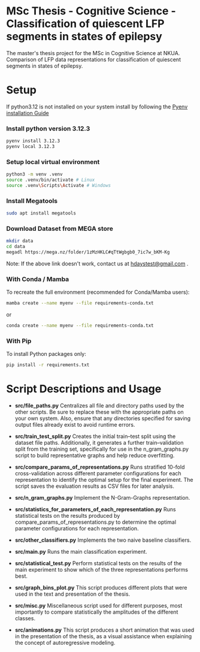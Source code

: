 # MSc Thesis - Cognitive Science - Classification of quiescent LFP segments in states of epilepsy
The master's thesis project for the MSc in Cognitive Science at NKUA. Comparison of LFP data representations for classification of quiescent segments in states of epilepsy.

# Setup
If python3.12 is not installed on your system install by
following the [Pyenv installation Guide](https://github.com/pyenv/pyenv?tab=readme-ov-file#installation)

### Install python version 3.12.3
```Bash
pyenv install 3.12.3
pyenv local 3.12.3
```

### Setup local virtual environment
```Bash
python3 -m venv .venv
source .venv/bin/activate # Linux
source .venv\Scripts\Activate # Windows
```

### Install Megatools
```Bash
sudo apt install megatools
```

### Download Dataset from MEGA store ###

```Bash
mkdir data
cd data
megadl https://mega.nz/folder/1zMzHKLC#qTtWgbgb0_7ic7w_bKM-Kg
```
Note: If the above link doesn't work, contact us at hdaystest@gmail.com .

### With Conda / Mamba
To recreate the full environment (recommended for Conda/Mamba users):

```Bash
mamba create --name myenv --file requirements-conda.txt
```
or
```Bash
conda create --name myenv --file requirements-conda.txt
```

### With Pip
To install Python packages only:

```Bash
pip install -r requirements.txt
```

# Script Descriptions and Usage

- **src/file_paths.py**
Centralizes all file and directory paths used by the other scripts. Be sure to replace these with the appropriate paths on your own system. Also, ensure that any directories specified for saving output files already exist to avoid runtime errors.

- **src/train_test_split.py**
Creates the initial train–test split using the dataset file paths. Additionally, it generates a further train–validation split from the training set, specifically for use in the n_gram_graphs.py script to build representative graphs and help reduce overfitting.

 - **src/compare_params_of_representations.py**
Runs stratified 10-fold cross-validation across different parameter configurations for each representation to identify the optimal setup for the final experiment.
The script saves the evaluation results as CSV files for later analysis.

- **src/n_gram_graphs.py**
Implement the N-Gram-Graphs representation.

- **src/statistics_for_parameters_of_each_representation.py**
Runs statistical tests on the results produced by compare_params_of_representations.py to determine the optimal parameter configurations for each representation.

- **src/other_classifiers.py**
Implements the two naive baseline classifiers.

- **src/main.py**
Runs the main classification experiment.

- **src/statistical_test.py**
Perform statistical tests on the results of the main experiment to show which of the three representations performs best.

- **src/graph_bins_plot.py**
This script produces different plots that were used in the text and presentation of the thesis.

- **src/misc.py**
Miscellaneous script used for different purposes, most importantly to compare statistically the amplitudes of the different classes.

- **src/animations.py**
This script produces a short animation that was used in the presentation of the thesis, as a visual assistance when explaining the concept of autoregressive modeling.
